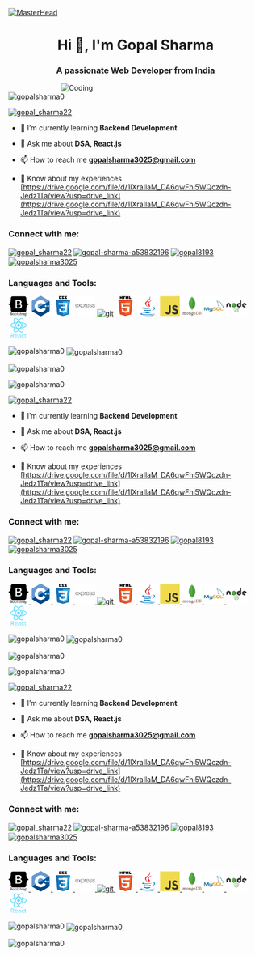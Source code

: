 [![MasterHead](https://mir-s3-cdn-cf.behance.net/project_modules/1400/be832922391491.58c25558f0fe7.gif)](https://rishavchanda.io)
<h1 align="center">Hi 👋, I'm Gopal Sharma</h1>
<h3 align="center">A passionate Web Developer from India</h3>
<img align="right" alt="Coding" width="400" src="https://cdn.dribbble.com/users/1162077/screenshots/3848914/programmer.gif">






<p align="left"> <img src="https://komarev.com/ghpvc/?username=gopalsharma0&label=Profile%20views&color=0e75b6&style=flat" alt="gopalsharma0" /> </p>

<p align="left"> <a href="https://twitter.com/gopal_sharma22" target="blank"><img src="https://img.shields.io/twitter/follow/gopal_sharma22?logo=twitter&style=for-the-badge" alt="gopal_sharma22" /></a> </p>

- 🌱 I’m currently learning **Backend Development**

- 💬 Ask me about **DSA, React.js**

- 📫 How to reach me **gopalsharma3025@gmail.com**

- 📄 Know about my experiences [https://drive.google.com/file/d/1lXraIlaM_DA6qwFhi5WQczdn-Jedz1Ta/view?usp=drive_link](https://drive.google.com/file/d/1lXraIlaM_DA6qwFhi5WQczdn-Jedz1Ta/view?usp=drive_link)

<h3 align="left">Connect with me:</h3>
<p align="left">
<a href="https://twitter.com/gopal_sharma22" target="blank"><img align="center" src="https://raw.githubusercontent.com/rahuldkjain/github-profile-readme-generator/master/src/images/icons/Social/twitter.svg" alt="gopal_sharma22" height="30" width="40" /></a>
<a href="https://linkedin.com/in/gopal-sharma-a53832196" target="blank"><img align="center" src="https://raw.githubusercontent.com/rahuldkjain/github-profile-readme-generator/master/src/images/icons/Social/linked-in-alt.svg" alt="gopal-sharma-a53832196" height="30" width="40" /></a>
<a href="https://www.leetcode.com/gopal8193" target="blank"><img align="center" src="https://raw.githubusercontent.com/rahuldkjain/github-profile-readme-generator/master/src/images/icons/Social/leet-code.svg" alt="gopal8193" height="30" width="40" /></a>
<a href="https://auth.geeksforgeeks.org/user/gopalsharma3025" target="blank"><img align="center" src="https://raw.githubusercontent.com/rahuldkjain/github-profile-readme-generator/master/src/images/icons/Social/geeks-for-geeks.svg" alt="gopalsharma3025" height="30" width="40" /></a>
</p>

<h3 align="left">Languages and Tools:</h3>
<p align="left"> <a href="https://getbootstrap.com" target="_blank" rel="noreferrer"> <img src="https://raw.githubusercontent.com/devicons/devicon/master/icons/bootstrap/bootstrap-plain-wordmark.svg" alt="bootstrap" width="40" height="40"/> </a> <a href="https://www.w3schools.com/cpp/" target="_blank" rel="noreferrer"> <img src="https://raw.githubusercontent.com/devicons/devicon/master/icons/cplusplus/cplusplus-original.svg" alt="cplusplus" width="40" height="40"/> </a> <a href="https://www.w3schools.com/css/" target="_blank" rel="noreferrer"> <img src="https://raw.githubusercontent.com/devicons/devicon/master/icons/css3/css3-original-wordmark.svg" alt="css3" width="40" height="40"/> </a> <a href="https://expressjs.com" target="_blank" rel="noreferrer"> <img src="https://raw.githubusercontent.com/devicons/devicon/master/icons/express/express-original-wordmark.svg" alt="express" width="40" height="40"/> </a> <a href="https://git-scm.com/" target="_blank" rel="noreferrer"> <img src="https://www.vectorlogo.zone/logos/git-scm/git-scm-icon.svg" alt="git" width="40" height="40"/> </a> <a href="https://www.w3.org/html/" target="_blank" rel="noreferrer"> <img src="https://raw.githubusercontent.com/devicons/devicon/master/icons/html5/html5-original-wordmark.svg" alt="html5" width="40" height="40"/> </a> <a href="https://www.java.com" target="_blank" rel="noreferrer"> <img src="https://raw.githubusercontent.com/devicons/devicon/master/icons/java/java-original.svg" alt="java" width="40" height="40"/> </a> <a href="https://developer.mozilla.org/en-US/docs/Web/JavaScript" target="_blank" rel="noreferrer"> <img src="https://raw.githubusercontent.com/devicons/devicon/master/icons/javascript/javascript-original.svg" alt="javascript" width="40" height="40"/> </a> <a href="https://www.mongodb.com/" target="_blank" rel="noreferrer"> <img src="https://raw.githubusercontent.com/devicons/devicon/master/icons/mongodb/mongodb-original-wordmark.svg" alt="mongodb" width="40" height="40"/> </a> <a href="https://www.mysql.com/" target="_blank" rel="noreferrer"> <img src="https://raw.githubusercontent.com/devicons/devicon/master/icons/mysql/mysql-original-wordmark.svg" alt="mysql" width="40" height="40"/> </a> <a href="https://nodejs.org" target="_blank" rel="noreferrer"> <img src="https://raw.githubusercontent.com/devicons/devicon/master/icons/nodejs/nodejs-original-wordmark.svg" alt="nodejs" width="40" height="40"/> </a> <a href="https://reactjs.org/" target="_blank" rel="noreferrer"> <img src="https://raw.githubusercontent.com/devicons/devicon/master/icons/react/react-original-wordmark.svg" alt="react" width="40" height="40"/> </a> </p>

<p><img align="left" src="https://github-readme-stats.vercel.app/api/top-langs?username=gopalsharma0&show_icons=true&locale=en&layout=compact" alt="gopalsharma0" /></p>

<p>&nbsp;<img align="center" src="https://github-readme-stats.vercel.app/api?username=gopalsharma0&show_icons=true&locale=en" alt="gopalsharma0" /></p>

<p><img align="center" src="https://github-readme-streak-stats.herokuapp.com/?user=gopalsharma0&" alt="gopalsharma0" /></p>


<p align="left"> <img src="https://komarev.com/ghpvc/?username=gopalsharma0&label=Profile%20views&color=0e75b6&style=flat" alt="gopalsharma0" /> </p>

<p align="left"> <a href="https://twitter.com/gopal_sharma22" target="blank"><img src="https://img.shields.io/twitter/follow/gopal_sharma22?logo=twitter&style=for-the-badge" alt="gopal_sharma22" /></a> </p>

- 🌱 I’m currently learning **Backend Development**

- 💬 Ask me about **DSA, React.js**

- 📫 How to reach me **gopalsharma3025@gmail.com**

- 📄 Know about my experiences [https://drive.google.com/file/d/1lXraIlaM_DA6qwFhi5WQczdn-Jedz1Ta/view?usp=drive_link](https://drive.google.com/file/d/1lXraIlaM_DA6qwFhi5WQczdn-Jedz1Ta/view?usp=drive_link)

<h3 align="left">Connect with me:</h3>
<p align="left">
<a href="https://twitter.com/gopal_sharma22" target="blank"><img align="center" src="https://raw.githubusercontent.com/rahuldkjain/github-profile-readme-generator/master/src/images/icons/Social/twitter.svg" alt="gopal_sharma22" height="30" width="40" /></a>
<a href="https://linkedin.com/in/gopal-sharma-a53832196" target="blank"><img align="center" src="https://raw.githubusercontent.com/rahuldkjain/github-profile-readme-generator/master/src/images/icons/Social/linked-in-alt.svg" alt="gopal-sharma-a53832196" height="30" width="40" /></a>
<a href="https://www.leetcode.com/gopal8193" target="blank"><img align="center" src="https://raw.githubusercontent.com/rahuldkjain/github-profile-readme-generator/master/src/images/icons/Social/leet-code.svg" alt="gopal8193" height="30" width="40" /></a>
<a href="https://auth.geeksforgeeks.org/user/gopalsharma3025" target="blank"><img align="center" src="https://raw.githubusercontent.com/rahuldkjain/github-profile-readme-generator/master/src/images/icons/Social/geeks-for-geeks.svg" alt="gopalsharma3025" height="30" width="40" /></a>
</p>

<h3 align="left">Languages and Tools:</h3>
<p align="left"> <a href="https://getbootstrap.com" target="_blank" rel="noreferrer"> <img src="https://raw.githubusercontent.com/devicons/devicon/master/icons/bootstrap/bootstrap-plain-wordmark.svg" alt="bootstrap" width="40" height="40"/> </a> <a href="https://www.w3schools.com/cpp/" target="_blank" rel="noreferrer"> <img src="https://raw.githubusercontent.com/devicons/devicon/master/icons/cplusplus/cplusplus-original.svg" alt="cplusplus" width="40" height="40"/> </a> <a href="https://www.w3schools.com/css/" target="_blank" rel="noreferrer"> <img src="https://raw.githubusercontent.com/devicons/devicon/master/icons/css3/css3-original-wordmark.svg" alt="css3" width="40" height="40"/> </a> <a href="https://expressjs.com" target="_blank" rel="noreferrer"> <img src="https://raw.githubusercontent.com/devicons/devicon/master/icons/express/express-original-wordmark.svg" alt="express" width="40" height="40"/> </a> <a href="https://git-scm.com/" target="_blank" rel="noreferrer"> <img src="https://www.vectorlogo.zone/logos/git-scm/git-scm-icon.svg" alt="git" width="40" height="40"/> </a> <a href="https://www.w3.org/html/" target="_blank" rel="noreferrer"> <img src="https://raw.githubusercontent.com/devicons/devicon/master/icons/html5/html5-original-wordmark.svg" alt="html5" width="40" height="40"/> </a> <a href="https://www.java.com" target="_blank" rel="noreferrer"> <img src="https://raw.githubusercontent.com/devicons/devicon/master/icons/java/java-original.svg" alt="java" width="40" height="40"/> </a> <a href="https://developer.mozilla.org/en-US/docs/Web/JavaScript" target="_blank" rel="noreferrer"> <img src="https://raw.githubusercontent.com/devicons/devicon/master/icons/javascript/javascript-original.svg" alt="javascript" width="40" height="40"/> </a> <a href="https://www.mongodb.com/" target="_blank" rel="noreferrer"> <img src="https://raw.githubusercontent.com/devicons/devicon/master/icons/mongodb/mongodb-original-wordmark.svg" alt="mongodb" width="40" height="40"/> </a> <a href="https://www.mysql.com/" target="_blank" rel="noreferrer"> <img src="https://raw.githubusercontent.com/devicons/devicon/master/icons/mysql/mysql-original-wordmark.svg" alt="mysql" width="40" height="40"/> </a> <a href="https://nodejs.org" target="_blank" rel="noreferrer"> <img src="https://raw.githubusercontent.com/devicons/devicon/master/icons/nodejs/nodejs-original-wordmark.svg" alt="nodejs" width="40" height="40"/> </a> <a href="https://reactjs.org/" target="_blank" rel="noreferrer"> <img src="https://raw.githubusercontent.com/devicons/devicon/master/icons/react/react-original-wordmark.svg" alt="react" width="40" height="40"/> </a> </p>

<p><img align="left" src="https://github-readme-stats.vercel.app/api/top-langs?username=gopalsharma0&show_icons=true&locale=en&layout=compact" alt="gopalsharma0" /></p>

<p>&nbsp;<img align="center" src="https://github-readme-stats.vercel.app/api?username=gopalsharma0&show_icons=true&locale=en" alt="gopalsharma0" /></p>

<p><img align="center" src="https://github-readme-streak-stats.herokuapp.com/?user=gopalsharma0&" alt="gopalsharma0" /></p>

<p align="left"> <img src="https://komarev.com/ghpvc/?username=gopalsharma0&label=Profile%20views&color=0e75b6&style=flat" alt="gopalsharma0" /> </p>

<p align="left"> <a href="https://twitter.com/gopal_sharma22" target="blank"><img src="https://img.shields.io/twitter/follow/gopal_sharma22?logo=twitter&style=for-the-badge" alt="gopal_sharma22" /></a> </p>

- 🌱 I’m currently learning **Backend Development**

- 💬 Ask me about **DSA, React.js**

- 📫 How to reach me **gopalsharma3025@gmail.com**

- 📄 Know about my experiences [https://drive.google.com/file/d/1lXraIlaM_DA6qwFhi5WQczdn-Jedz1Ta/view?usp=drive_link](https://drive.google.com/file/d/1lXraIlaM_DA6qwFhi5WQczdn-Jedz1Ta/view?usp=drive_link)

<h3 align="left">Connect with me:</h3>
<p align="left">
<a href="https://twitter.com/gopal_sharma22" target="blank"><img align="center" src="https://raw.githubusercontent.com/rahuldkjain/github-profile-readme-generator/master/src/images/icons/Social/twitter.svg" alt="gopal_sharma22" height="30" width="40" /></a>
<a href="https://linkedin.com/in/gopal-sharma-a53832196" target="blank"><img align="center" src="https://raw.githubusercontent.com/rahuldkjain/github-profile-readme-generator/master/src/images/icons/Social/linked-in-alt.svg" alt="gopal-sharma-a53832196" height="30" width="40" /></a>
<a href="https://www.leetcode.com/gopal8193" target="blank"><img align="center" src="https://raw.githubusercontent.com/rahuldkjain/github-profile-readme-generator/master/src/images/icons/Social/leet-code.svg" alt="gopal8193" height="30" width="40" /></a>
<a href="https://auth.geeksforgeeks.org/user/gopalsharma3025" target="blank"><img align="center" src="https://raw.githubusercontent.com/rahuldkjain/github-profile-readme-generator/master/src/images/icons/Social/geeks-for-geeks.svg" alt="gopalsharma3025" height="30" width="40" /></a>
</p>

<h3 align="left">Languages and Tools:</h3>
<p align="left"> <a href="https://getbootstrap.com" target="_blank" rel="noreferrer"> <img src="https://raw.githubusercontent.com/devicons/devicon/master/icons/bootstrap/bootstrap-plain-wordmark.svg" alt="bootstrap" width="40" height="40"/> </a> <a href="https://www.w3schools.com/cpp/" target="_blank" rel="noreferrer"> <img src="https://raw.githubusercontent.com/devicons/devicon/master/icons/cplusplus/cplusplus-original.svg" alt="cplusplus" width="40" height="40"/> </a> <a href="https://www.w3schools.com/css/" target="_blank" rel="noreferrer"> <img src="https://raw.githubusercontent.com/devicons/devicon/master/icons/css3/css3-original-wordmark.svg" alt="css3" width="40" height="40"/> </a> <a href="https://expressjs.com" target="_blank" rel="noreferrer"> <img src="https://raw.githubusercontent.com/devicons/devicon/master/icons/express/express-original-wordmark.svg" alt="express" width="40" height="40"/> </a> <a href="https://git-scm.com/" target="_blank" rel="noreferrer"> <img src="https://www.vectorlogo.zone/logos/git-scm/git-scm-icon.svg" alt="git" width="40" height="40"/> </a> <a href="https://www.w3.org/html/" target="_blank" rel="noreferrer"> <img src="https://raw.githubusercontent.com/devicons/devicon/master/icons/html5/html5-original-wordmark.svg" alt="html5" width="40" height="40"/> </a> <a href="https://www.java.com" target="_blank" rel="noreferrer"> <img src="https://raw.githubusercontent.com/devicons/devicon/master/icons/java/java-original.svg" alt="java" width="40" height="40"/> </a> <a href="https://developer.mozilla.org/en-US/docs/Web/JavaScript" target="_blank" rel="noreferrer"> <img src="https://raw.githubusercontent.com/devicons/devicon/master/icons/javascript/javascript-original.svg" alt="javascript" width="40" height="40"/> </a> <a href="https://www.mongodb.com/" target="_blank" rel="noreferrer"> <img src="https://raw.githubusercontent.com/devicons/devicon/master/icons/mongodb/mongodb-original-wordmark.svg" alt="mongodb" width="40" height="40"/> </a> <a href="https://www.mysql.com/" target="_blank" rel="noreferrer"> <img src="https://raw.githubusercontent.com/devicons/devicon/master/icons/mysql/mysql-original-wordmark.svg" alt="mysql" width="40" height="40"/> </a> <a href="https://nodejs.org" target="_blank" rel="noreferrer"> <img src="https://raw.githubusercontent.com/devicons/devicon/master/icons/nodejs/nodejs-original-wordmark.svg" alt="nodejs" width="40" height="40"/> </a> <a href="https://reactjs.org/" target="_blank" rel="noreferrer"> <img src="https://raw.githubusercontent.com/devicons/devicon/master/icons/react/react-original-wordmark.svg" alt="react" width="40" height="40"/> </a> </p>

<p><img align="left" src="https://github-readme-stats.vercel.app/api/top-langs?username=gopalsharma0&show_icons=true&locale=en&layout=compact" alt="gopalsharma0" /></p>

<p>&nbsp;<img align="center" src="https://github-readme-stats.vercel.app/api?username=gopalsharma0&show_icons=true&locale=en" alt="gopalsharma0" /></p>

<p><img align="center" src="https://github-readme-streak-stats.herokuapp.com/?user=gopalsharma0&" alt="gopalsharma0" /></p>
